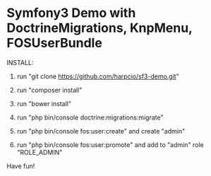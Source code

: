 Symfony3 Demo with DoctrineMigrations, KnpMenu, FOSUserBundle
=======================

INSTALL:

1) run "git clone https://github.com/harpcio/sf3-demo.git"

2) run "composer install"

3) run "bower install"

4) run "php bin/console doctrine:migrations:migrate"

5) run "php bin/console fos:user:create" and create "admin"

6) run "php bin/console fos:user:promote" and add to "admin" role "ROLE_ADMIN"

Have fun!
